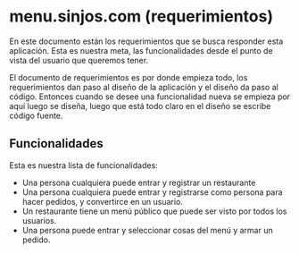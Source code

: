 
menu.sinjos.com (requerimientos)
================================

En este documento están los requerimientos que se busca responder esta aplicación. Esta es nuestra meta, las funcionalidades desde el punto de vista del usuario que queremos tener.

El documento de requerimientos es por donde empieza todo, los requerimientos dan paso al diseño de la aplicación y el diseño da paso al código. Entonces cuando se desee una funcionalidad nueva se empieza por aquí luego se diseña, luego que está todo claro en el diseño se escribe código fuente.

Funcionalidades
---------------

Esta es nuestra lista de funcionalidades:

 - Una persona cualquiera puede entrar y registrar un restaurante
 - Una persona cualquiera puede entrar y registrarse como persona para hacer pedidos, y convertirce en un usuario.
 - Un restaurante tiene un menú público que puede ser visto por todos los usuarios.
 - Una persona puede entrar y seleccionar cosas del menú y armar un pedido.
